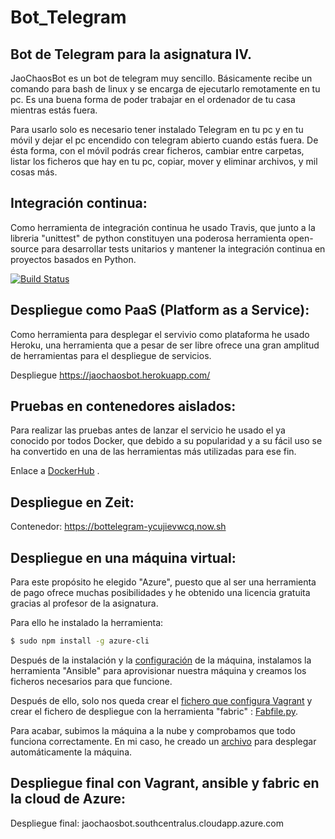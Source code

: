 # Bot_Telegram
## Bot de Telegram para la asignatura IV.

JaoChaosBot es un bot de telegram muy sencillo. Básicamente recibe un comando para bash de linux y se encarga de ejecutarlo remotamente en tu pc. Es una buena forma de poder trabajar en el ordenador de tu casa mientras estás fuera.

Para usarlo solo es necesario tener instalado Telegram en tu pc y en tu móvil y dejar el pc encendido con telegram abierto  cuando estás fuera. De ésta forma, con el móvil podrás crear ficheros, cambiar entre carpetas, listar los ficheros que hay en tu pc, copiar, mover y eliminar archivos, y mil cosas más.

## Integración continua:
Como herramienta de integración continua he usado Travis, que junto a la libreria "unittest" de python constituyen una poderosa herramienta open-source para desarrollar tests unitarios y mantener la integración continua en proyectos basados en Python.

[![Build Status](https://travis-ci.org/JaoChaos/Bot_Telegram.svg?branch=master)](https://travis-ci.org/JaoChaos/Bot_Telegram)

## Despliegue como PaaS (Platform as a Service):
Como herramienta para desplegar el servivio como plataforma he usado Heroku, una herramienta que a pesar de ser libre ofrece una gran amplitud de herramientas para el despliegue de servicios.

Despliegue https://jaochaosbot.herokuapp.com/

## Pruebas en contenedores aislados:
Para realizar las pruebas antes de lanzar el servicio he usado el ya conocido por todos Docker, que debido a su popularidad y a su fácil uso se ha convertido en una de las herramientas más utilizadas para ese fin.

Enlace a [DockerHub](https://hub.docker.com/r/jaochaos/bot_telegram/) .

## Despliegue en Zeit:

Contenedor: https://bottelegram-ycujievwcq.now.sh

## Despliegue en una máquina virtual:

Para este propósito he elegido "Azure", puesto que al ser una herramienta de pago ofrece muchas posibilidades y he obtenido una licencia gratuita gracias al profesor de la asignatura.

Para ello he instalado la herramienta:

```sh
$ sudo npm install -g azure-cli
```

Después de la instalación y la [configuración](https://unindented.org/articles/provision-azure-boxes-with-vagrant/) de la máquina, instalamos la herramienta "Ansible" para aprovisionar nuestra máquina y creamos los ficheros necesarios para que funcione.

Después de ello, solo nos queda crear el [fichero que configura Vagrant](https://github.com/JaoChaos/Bot_Telegram/blob/master/Vagrantfile) y crear el fichero de despliegue con la herramienta "fabric" : [Fabfile.py](https://github.com/JaoChaos/Bot_Telegram/blob/master/despliegue/fabfile.py).

Para acabar, subimos la máquina a la nube y comprobamos que todo funciona correctamente.
En mi caso, he creado un [archivo](https://github.com/JaoChaos/Bot_Telegram/blob/master/scripts/deploying.sh) para desplegar automáticamente la máquina.

## Despliegue final con Vagrant, ansible y fabric en la cloud de Azure:

Despliegue final: jaochaosbot.southcentralus.cloudapp.azure.com
